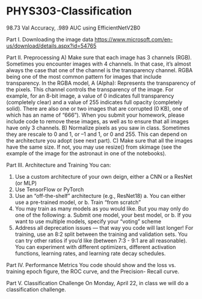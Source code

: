 # PHYS303-Classification
98.73 Val Accuracy, .989 AUC using EfficientNetV2B0 

Part I. Downloading the image data
https://www.microsoft.com/en-us/download/details.aspx?id=54765


Part II. Preprocessing
A) Make sure that each image has 3 channels (RGB). Sometimes you encounter images with 4
channels. In that case, it’s almost always the case that one of the channel is the transparency
channel. RGBA being one of the most common pattern for images that include transparency. In
the RGBA model, A (Alpha): Represents the transparency of the pixels. This channel controls the
transparency of the image. For example, for an 8-bit image, a value of 0 indicates full
transparency (completely clear) and a value of 255 indicates full opacity (completely solid).
There are also one or two images that are corrupted (0 KB), one of which has an name of “666”).
When you submit your homework, please include code to remove these images, as well as to
ensure that all images have only 3 channels.
B) Normalize pixels as you saw in class. Sometimes they are rescale to 0 and 1, or –1 and 1, or 0
and 255. This can depend on the architecture you adopt (see next part).
C) Make sure that all the images have the same size. If not, you may use resize() from
skimage (see the example of the image for the astronaut in one of the notebooks).

Part III. Architecture and Training
You can:
1. Use a custom architecture of your own deign, either a CNN or a ResNet (or MLP)
2. Use TensorFlow or PyTorch
3. Use an “off-the-shelf” architecture (e.g., ResNet18)
  a. You can either use a pre-trained model, or
  b. Train “from scratch”
4. You may train as many models as you would like. But you may only do one of the following:
  a. Submit one model, your best model, or
  b. If you want to use multiple models, specify your “voting” scheme
5. Address all deprecation issues — that way you code will last longer!
For training, use an 8:2 split between the training and validation sets. You can try other ratios if
you’d like (between 7:3 - 9:1 are all reasonable).
You can experiment with different optimizers, different activation functions, learning rates, and
learning rate decay schedules.

Part IV. Performance Metrics
You code should show and the loss vs. training epoch figure, the ROC curve, and the Precision-
Recall curve.

Part V. Classification Challenge
On Monday, April 22, in class we will do a classification challenge. 
